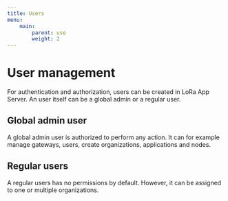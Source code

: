 ```yaml
---
title: Users
menu:
    main:
        parent: use
        weight: 2
---
```


# User management

For authentication and authorization, users can be created in LoRa App Server.
An user itself can be a global admin or a regular user.

## Global admin user

A global admin user is authorized to perform any action. It can for example 
manage gateways, users, create organizations, applications and nodes. 

## Regular users

A regular users has no permissions by default. However, it can be assigned to
one or multiple organizations.
